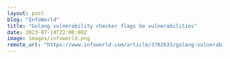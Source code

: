 ```yaml
---
layout: post
blog: "InfoWorld"
title: "Golang vulnerability checker flags Go vulnerabilities"
date: 2023-07-14T22:00:00Z
image: images/infoworld.png
remote_url: "https://www.infoworld.com/article/3702633/golang-vulnerability-checker-flags-go-vulnerabilities.html#tk.rss_applicationdevelopment"
---
```

